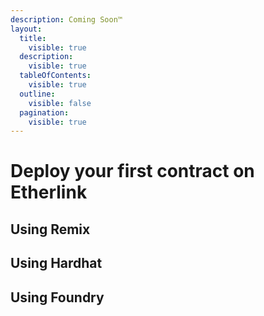 ```yaml
---
description: Coming Soon™
layout:
  title:
    visible: true
  description:
    visible: true
  tableOfContents:
    visible: true
  outline:
    visible: false
  pagination:
    visible: true
---
```


# Deploy your first contract on Etherlink

## Using Remix

## Using Hardhat

## Using Foundry
